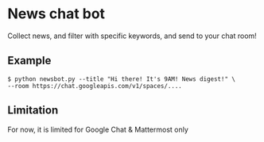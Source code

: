 # News chat bot

Collect news, and filter with specific keywords, and send to your chat room!

## Example

```
$ python newsbot.py --title "Hi there! It's 9AM! News digest!" \
--room https://chat.googleapis.com/v1/spaces/....
```

## Limitation

For now, it is limited for Google Chat & Mattermost only
